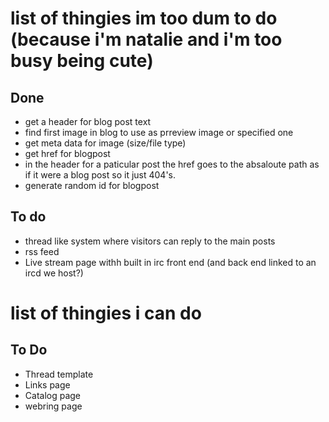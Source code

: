 # list of thingies im too dum to do (because i'm natalie and i'm too busy being cute)

## Done

-   get a header for blog post text
-   find first image in blog to use as prreview image or specified one
-   get meta data for image (size/file type)
-   get href for blogpost
-   in the header for a paticular post the href goes to the absaloute path as if it were a blog post so it just 404's.
-   generate random id for blogpost

## To do
-   thread like system where visitors can reply to the main posts
-   rss feed
-   Live stream page withh built in irc front end (and back end linked to an ircd we host?)

# list of thingies i can do

## To Do

- Thread template
- Links page
- Catalog page
- webring page
